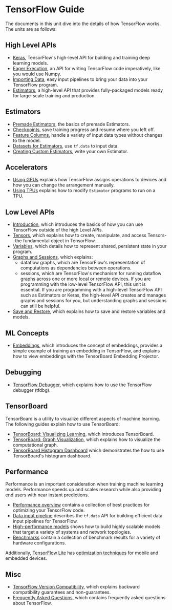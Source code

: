# TensorFlow Guide

The documents in this unit dive into the details of how TensorFlow
works. The units are as follows:

## High Level APIs

  * [Keras](../guide/keras.md), TensorFlow's high-level API for building and
    training deep learning models.
  * [Eager Execution](../guide/eager.md), an API for writing TensorFlow code
    imperatively, like you would use Numpy.
  * [Importing Data](../guide/datasets.md), easy input pipelines to bring your data into
    your TensorFlow program.
  * [Estimators](../guide/estimators.md), a high-level API that provides
    fully-packaged models ready for large-scale training and production.

## Estimators

* [Premade Estimators](../guide/premade_estimators.md), the basics of premade Estimators.
* [Checkpoints](../guide/checkpoints.md), save training progress and resume where you left off.
* [Feature Columns](../guide/feature_columns.md), handle a variety of input data types without changes to the model.
* [Datasets for Estimators](../guide/datasets_for_estimators.md), use `tf.data` to input data.
* [Creating Custom Estimators](../guide/custom_estimators.md), write your own Estimator.

## Accelerators

  * [Using GPUs](../guide/using_gpu.md) explains how TensorFlow assigns operations to
    devices and how you can change the arrangement manually.
  * [Using TPUs](../guide/using_tpu.md) explains how to modify `Estimator` programs to run on a TPU.

## Low Level APIs

  * [Introduction](../guide/low_level_intro.md), which introduces the
    basics of how you can use TensorFlow outside of the high Level APIs.
  * [Tensors](../guide/tensors.md), which explains how to create,
    manipulate, and access Tensors--the fundamental object in TensorFlow.
  * [Variables](../guide/variables.md), which details how
    to represent shared, persistent state in your program.
  * [Graphs and Sessions](../guide/graphs.md), which explains:
      * dataflow graphs, which are TensorFlow's representation of computations
        as dependencies between operations.
      * sessions, which are TensorFlow's mechanism for running dataflow graphs
        across one or more local or remote devices.
    If you are programming with the low-level TensorFlow API, this unit
    is essential. If you are programming with a high-level TensorFlow API
    such as Estimators or Keras, the high-level API creates and manages
    graphs and sessions for you, but understanding graphs and sessions
    can still be helpful.
  * [Save and Restore](../guide/saved_model.md), which
    explains how to save and restore variables and models.

## ML Concepts

  * [Embeddings](../guide/embedding.md), which introduces the concept
    of embeddings, provides a simple example of training an embedding in
    TensorFlow, and explains how to view embeddings with the TensorBoard
    Embedding Projector.

## Debugging

  * [TensorFlow Debugger](../guide/debugger.md), which
    explains how to use the TensorFlow debugger (tfdbg).

## TensorBoard

TensorBoard is a utility to visualize different aspects of machine learning.
The following guides explain how to use TensorBoard:

  * [TensorBoard: Visualizing Learning](../guide/summaries_and_tensorboard.md),
    which introduces TensorBoard.
  * [TensorBoard: Graph Visualization](../guide/graph_viz.md), which
    explains how to visualize the computational graph.
  * [TensorBoard Histogram Dashboard](../guide/tensorboard_histograms.md) which demonstrates the how to
    use TensorBoard's histogram dashboard.

## Performance

Performance is an important consideration when training machine learning models.
Performance speeds up and scales research while also providing end users with
near instant predictions.

* [Performance overview](./performance/overview.md) contains a collection of best
  practices for optimizing your TensorFlow code.
* [Data input pipeline](./performance/datasets.md) describes the `tf.data` API
  for building efficient data input pipelines for TensorFlow.
* [High-performance models](./performance/models.md) shows how to build highly
  scalable models that target a variety of systems and network topologies.
* [Benchmarks](./performance/benchmarks.md) contain a collection of benchmark
  results for a variety of hardware configurations.

Additionally, [TensorFlow Lite](../lite) has [optimization techniques](../lite/performance/best_practices)
for mobile and embedded devices.

## Misc

  * [TensorFlow Version Compatibility](../guide/version_compat.md),
    which explains backward compatibility guarantees and non-guarantees.
  * [Frequently Asked Questions](../guide/faq.md), which contains frequently asked
    questions about TensorFlow.

